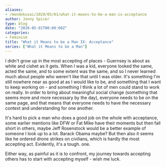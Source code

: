 ```yaml
---
aliases:
- /mendokusai/2020/05/01/what-it-means-to-be-a-man-ix-acceptance
author: Jonny Spicer
type: blog
date: "2020-05-01T00:00:00Z"
categories:
- Feminism
title: "What it Means to be a Man IX: Acceptance"
series: ["What it Means to be a Man"]
---
```

I didn't grow up in the most accepting of places - Guernsey is about as white and cishet as it gets. When I was a kid, everyone looked the same, acted the same, and to
some extent was the same, and so I never learned much about people who weren't like that until I was older. It's something I'm still nowhere near as good at as I would like
to be, and something that I want to keep working on - and something I think a lot of men could stand to work on really. In order to bring about meaningful social change
(something that seems more and more necessary by the day), everyone needs to be on the same page, and that means that everyone needs to have the necessary context and
understanding for one another.

It's hard to pick a man who does a good job on the whole with acceptance, some earlier mentions like DFW or Fat Mike have their moments but then fall short in others, maybe
Jeff Rosenstock would be a better example of someone I look up to a lot. Barack Obama maybe? But then also it seems like he ordered drone strikes on civilians, which is
hardly the most accepting act. Evidently, it's a tough. one.

Either way, as painful as it is to confront, my journey towards accepting others has to start with accepting myself - wish me luck.
